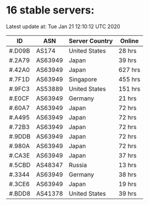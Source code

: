 # 16 stable servers:

Latest update at: Tue Jan 21 12:10:12 UTC 2020

| ID | ASN | Server Country | Online |
| -- | --- | -------------- | ------ |
| #.D09B | AS174 | United States | 28 hrs |
| #.2A79 | AS63949 | Japan | 39 hrs |
| #.42A0 | AS63949 | Japan | 627 hrs |
| #.7F1D | AS63949 | Singapore | 455 hrs |
| #.9FC3 | AS53889 | United States | 151 hrs |
| #.E0CF | AS63949 | Germany | 21 hrs |
| #.60A7 | AS63949 | Japan | 72 hrs |
| #.A495 | AS63949 | Japan | 72 hrs |
| #.72B3 | AS63949 | Japan | 72 hrs |
| #.9DDB | AS63949 | Japan | 72 hrs |
| #.980A | AS63949 | Japan | 72 hrs |
| #.CA3E | AS63949 | Japan | 37 hrs |
| #.5CBD | AS48347 | Russia | 13 hrs |
| #.3344 | AS63949 | Germany | 38 hrs |
| #.3CE6 | AS63949 | Japan | 19 hrs |
| #.BDD8 | AS41378 | United States | 39 hrs |

